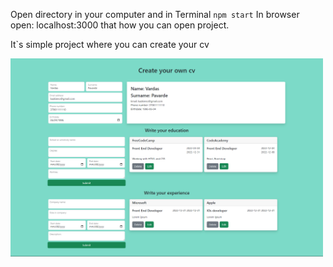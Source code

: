 Open directory in your computer and in Terminal `npm start` 
In browser open: localhost:3000 
that how you can open project.

It`s simple project where you can create your cv

<p>
  <img src='readmeImages/ReactApp.PDF' width='500' />
</p>